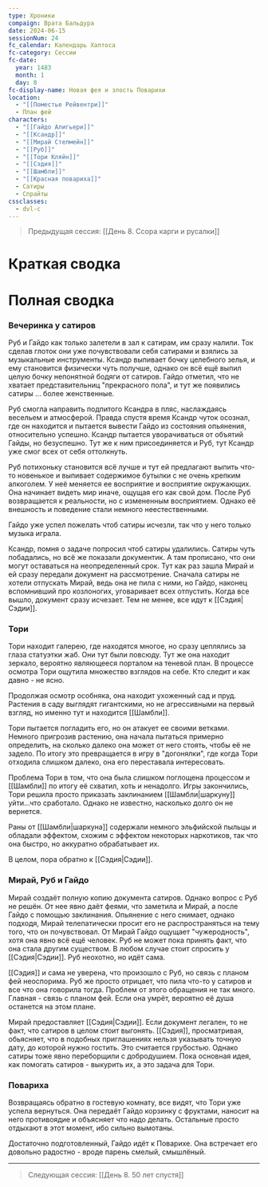 ```yaml
---
type: Хроники
compaign: Врата Бальдура
date: 2024-06-15
sessionNum: 24
fc_calendar: Календарь Хаптоса
fc-category: Сессии
fc-date:
  year: 1483
  month: 1
  day: 8
fc-display-name: Новая фея и злость Поварихи
location:
  - "[[Поместье Рейвентри]]"
  - План фей
characters:
  - "[[Гайдо Алигьери]]"
  - "[[Ксандр]]"
  - "[[Мирай Стелмейн]]"
  - "[[Руб]]"
  - "[[Тори Кляйн]]"
  - "[[Сэдия]]"
  - "[[Шамбли]]"
  - "[[Красная повариха]]"
  - Сатиры
  - Спрайты
cssclasses:
  - dvl-c
---
```

 
> Предыдущая сессия: [[День 8. Ссора карги и русалки]] 


# Краткая сводка

# Полная сводка
### Вечеринка у сатиров
Руб и Гайдо как только залетели в зал к сатирам, им сразу налили. Ток сделав глоток они уже почувствовали себя сатирами и взялись за музыкальные инструменты. Ксандр выпивает бочку целебного зелья, и ему становится физически чуть получше, однако он всё ещё выпил целую бочку непонятной бодяги от сатиров. Гайдо отметил, что не хватает представительниц "прекрасного пола", и тут же появились сатиры ... более женственные. 

Руб смогла направить подпитого Ксандра в пляс, наслаждаясь весельем и атмосферой.
Правда спустя время Ксандр чуток осознал, где он находится и пытается вывести Гайдо из состояния опьянения, относительно успешно. 
Ксандр пытается уворачиваться от объятий Гайды, но безуспешно. Тут же к ним присоединяется и Руб, тут Ксандр уже смог всех от себя оттолкнуть.

Руб потихоньку становится всё лучше и тут ей предлагают выпить что-то новенькое и  выпивает содержимое бутылки с не очень крепким алкоголем. У неё меняется ее восприятие и восприятие окружающих.
Она начинает видеть мир иначе, ощущая его как свой дом. После Руб возвращается к реальности, но с измененным восприятием. Однако её внешность и поведение стали немного неестественными.

Гайдо уже успел пожелать чтоб сатиры исчезли, так что у него только музыка играла.

Ксандр, помня о задаче попросил чтоб сатиры удалились. Сатиры чуть побадались, но всё же показали документик. А там прописано, что они могут оставаться на неопределенный срок. Тут как раз зашла Мирай и ей сразу передали документ на рассмотрение. Сначала сатиры не хотели отпускать Мирай, ведь она не пила с ними, но Гайдо, наконец вспомнивший про козлоногих, уговаривает всех отпустить. Когда все вышло, документ сразу исчезает. Тем не менее, все идут к [[Сэдия|Сэдии]].

### Тори
Тори находит галерею, где находятся многое, но сразу цеплялись за глаза статуэтки жаб. Они тут были повсюду.
Тут же она находит зеркало, вероятно являющееся порталом на теневой план.
В процессе осмотра Тори ощутила множество взглядов на себе. Кто следит и как давно - не ясно.

Продолжая осмотр особняка, она находит ухоженный сад и пруд. Растения в саду выглядят гигантскими, но не агрессивными на первый взгляд, но именно тут и находится [[Шамбли]].

Тори пытается погладить его, но он атакует ее своими ветками. Немного пригрозив растению, она начала пытаться примерно определить, на сколько далеко она может от него стоять, чтобы её не задело. По итогу это превращается в игру в "догонялки", где когда Тори отходила слишком далеко, она его переставала интересовать. 

Проблема Тори в том, что она была слишком поглощена процессом и [[Шамбли]] по итогу её схватил, хоть и ненадолго. Игры закончились, Тори решила просто приказать заклинанием [[Шамбли|шаркуну]] уйти...что сработало. Однако не известно, насколько долго он не вернется. 

Раны от [[Шамбли|шаркуна]] содержали немного эльфийской пыльцы и обладали эффектом, схожим с эффектом некоторых наркотиков, так что она быстро, но аккуратно обрабатывает их. 

В целом, пора обратно к [[Сэдия|Сэдии]].

### Мирай,  Руб и Гайдо

Мирай создаёт полную копию документа сатиров. Однако вопрос с Руб не решён. От нее явно даёт феями, что заметила и Мирай, а после Гайдо с помощью заклинания. Опьянение с него снимает, однако подходя, Мирай телепатически просит его не распространяться на тему того, что он почувствовал. От Мирай Гайдо  ощущает "чужеродность", хотя она явно всё ещё человек. Руб не может пока принять факт, что она стала другим существом. В любом случае стоит спросить у [[Сэдия|Сэдии]]. Руб неохотно, но идёт сама.

[[Сэдия]] и сама не уверена, что произошло с Руб, но связь с планом фей неоспорима. Руб же просто отрицает, что пила что-то у сатиров и все что она говорила тогда. Проблем от этого обращения не так много. Главная - связь с планом фей. Если она умрёт, вероятно её душа останется на этом плане.

Мирай предоставляет [[Сэдия|Сэдии]]. Если документ легален, то не факт, что сатиров в целом стоит выгонять. [[Сэдия]], просматривая, обьясняет, что в подобных приглашениях нельзя указывать точную дату, до которой нужно гостить. Это считается грубостью. Однако сатиры тоже явно переборщили с добродушием. Пока основная идея, как помогать сатиров - выкурить их, а это задача для Тори. 

### Повариха 
 Возвращаясь обратно в гостевую комнату, все видят, что Тори уже успела вернуться. Она передаёт Гайдо корзинку с фруктами, наносит на него противоядие и объясняет что надо делать. Остальные просто отдыхают в этот момент, ибо сильно вымотаны.

Достаточно подготовленный, Гайдо идёт к Поварихе. Она встречает его довольно радостно - вроде парень смелый, смышлёный. 

---
>Следующая сессия: [[День 8. 50 лет спустя]] 